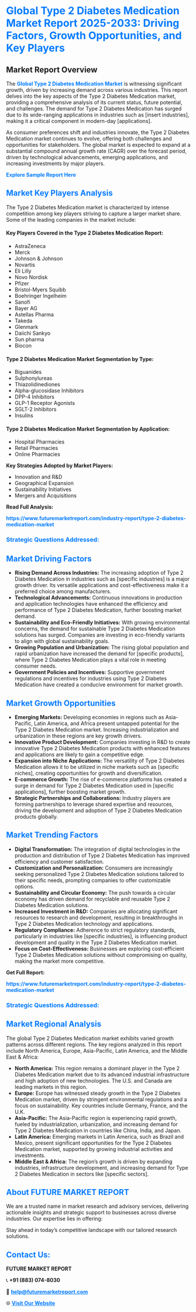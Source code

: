 <h1 style="color: #007BFF;">Global Type 2 Diabetes Medication Market Report 2025-2033: Driving Factors, Growth Opportunities, and Key Players</h1>

<section id="overview">
<h2>Market Report Overview</h2>
<p>The <a href="https://www.futuremarketreport.com/industry-report/type-2-diabetes-medication-market" style="color: #007BFF; text-decoration: none;"><strong>Global Type 2 Diabetes Medication Market</strong></a> is witnessing significant growth, driven by increasing demand across various industries. This report delves into the key aspects of the Type 2 Diabetes Medication market, providing a comprehensive analysis of its current status, future potential, and challenges. The demand for Type 2 Diabetes Medication has surged due to its wide-ranging applications in industries such as [insert industries], making it a critical component in modern-day [applications].</p>
<p>As consumer preferences shift and industries innovate, the Type 2 Diabetes Medication market continues to evolve, offering both challenges and opportunities for stakeholders. The global market is expected to expand at a substantial compound annual growth rate (CAGR) over the forecast period, driven by technological advancements, emerging applications, and increasing investments by major players.</p>
</section>

<section id="overview">
<p><a href="https://www.futuremarketreport.com/request-sample/reportId=79787" style="color: #007BFF; text-decoration: none;"><strong>Explore Sample Report Here</strong></a></p>
</section>

<section id="key-players">
<h2 style="color: #007BFF;">Market Key Players Analysis</h2>
<p>The Type 2 Diabetes Medication market is characterized by intense competition among key players striving to capture a larger market share. Some of the leading companies in the market include:</p>
<h4>Key Players Covered in the Type 2 Diabetes Medication Report:</h4>
<ul><li>AstraZeneca</li><li>Merck</li><li>Johnson &amp; Johnson</li><li>Novartis</li><li>Eli Lilly</li><li>Novo Nordisk</li><li>Pfizer</li><li>Bristol-Myers Squibb</li><li>Boehringer Ingelheim</li><li>Sanofi</li><li>Bayer AG</li><li>Astellas Pharma</li><li>Takeda</li><li>Glenmark</li><li>Daiichi Sankyo</li><li>Sun pharma</li><li>Biocon</li></ul>
<h4>Type 2 Diabetes Medication Market Segmentation by Type:</h4>
<ul><li>Biguanides</li><li>Sulphonylureas</li><li>Thiazolidinediones</li><li>Alpha-glucosidase Inhibitors</li><li>DPP-4 Inhibitors</li><li>GLP-1 Receptor Agonists</li><li>SGLT-2 Inhibitors</li><li>Insulins</li></ul>

<h4>Type 2 Diabetes Medication Market Segmentation by Application:</h4>
<ul><li>Hospital Pharmacies</li><li>Retail Pharmacies</li><li>Online Pharmacies</li></ul>
<p><strong>Key Strategies Adopted by Market Players:</strong></p>
<ul>
<li>Innovation and R&D</li>
<li>Geographical Expansion</li>
<li>Sustainability Initiatives</li>
<li>Mergers and Acquisitions</li>
</ul>
</section>

<section>
<p><strong>Read Full Analysis: </strong></p><a href="https://www.futuremarketreport.com/industry-report/type-2-diabetes-medication-market" style="color: #007BFF; text-decoration: none;"><strong>https://www.futuremarketreport.com/industry-report/type-2-diabetes-medication-market</strong></a>
<h3 style="color: #007BFF;">Strategic Questions Addressed:</h3>
</section>

<section id="driving-factors">
<h2 style="color: #007BFF;">Market Driving Factors</h2>
<ul>
<li><strong>Rising Demand Across Industries:</strong> The increasing adoption of Type 2 Diabetes Medication in industries such as [specific industries] is a major growth driver. Its versatile applications and cost-effectiveness make it a preferred choice among manufacturers.</li>
<li><strong>Technological Advancements:</strong> Continuous innovations in production and application technologies have enhanced the efficiency and performance of Type 2 Diabetes Medication, further boosting market demand.</li>
<li><strong>Sustainability and Eco-Friendly Initiatives:</strong> With growing environmental concerns, the demand for sustainable Type 2 Diabetes Medication solutions has surged. Companies are investing in eco-friendly variants to align with global sustainability goals.</li>
<li><strong>Growing Population and Urbanization:</strong> The rising global population and rapid urbanization have increased the demand for [specific products], where Type 2 Diabetes Medication plays a vital role in meeting consumer needs.</li>
<li><strong>Government Policies and Incentives:</strong> Supportive government regulations and incentives for industries using Type 2 Diabetes Medication have created a conducive environment for market growth.</li>
</ul>
</section>

<section id="growth-opportunities">
<h2 style="color: #007BFF;">Market Growth Opportunities</h2>
<ul>
<li><strong>Emerging Markets:</strong> Developing economies in regions such as Asia-Pacific, Latin America, and Africa present untapped potential for the Type 2 Diabetes Medication market. Increasing industrialization and urbanization in these regions are key growth drivers.</li>
<li><strong>Innovative Product Development:</strong> Companies investing in R&D to create innovative Type 2 Diabetes Medication products with enhanced features and applications are likely to gain a competitive edge.</li>
<li><strong>Expansion into Niche Applications:</strong> The versatility of Type 2 Diabetes Medication allows it to be utilized in niche markets such as [specific niches], creating opportunities for growth and diversification.</li>
<li><strong>E-commerce Growth:</strong> The rise of e-commerce platforms has created a surge in demand for Type 2 Diabetes Medication used in [specific applications], further boosting market growth.</li>
<li><strong>Strategic Partnerships and Collaborations:</strong> Industry players are forming partnerships to leverage shared expertise and resources, driving the development and adoption of Type 2 Diabetes Medication products globally.</li>
</ul>
</section>

<section id="trending-factors">
<h2 style="color: #007BFF;">Market Trending Factors</h2>
<ul>
<li><strong>Digital Transformation:</strong> The integration of digital technologies in the production and distribution of Type 2 Diabetes Medication has improved efficiency and customer satisfaction.</li>
<li><strong>Customization and Personalization:</strong> Consumers are increasingly seeking personalized Type 2 Diabetes Medication solutions tailored to their specific needs, prompting companies to offer customizable options.</li>
<li><strong>Sustainability and Circular Economy:</strong> The push towards a circular economy has driven demand for recyclable and reusable Type 2 Diabetes Medication solutions.</li>
<li><strong>Increased Investment in R&D:</strong> Companies are allocating significant resources to research and development, resulting in breakthroughs in Type 2 Diabetes Medication technology and applications.</li>
<li><strong>Regulatory Compliance:</strong> Adherence to strict regulatory standards, particularly in industries like [specific industries], is influencing product development and quality in the Type 2 Diabetes Medication market.</li>
<li><strong>Focus on Cost-Effectiveness:</strong> Businesses are exploring cost-efficient Type 2 Diabetes Medication solutions without compromising on quality, making the market more competitive.</li>
</ul>
</section>

<section>
<p><strong>Get Full Report: </strong></p><a href="https://www.futuremarketreport.com/industry-report/type-2-diabetes-medication-market" style="color: #007BFF; text-decoration: none;"><strong>https://www.futuremarketreport.com/industry-report/type-2-diabetes-medication-market</strong></a>
<h3 style="color: #007BFF;">Strategic Questions Addressed:</h3>
</section>


<section id="regional-analysis">
<h2 style="color: #007BFF;">Market Regional Analysis</h2>
<p>The global Type 2 Diabetes Medication market exhibits varied growth patterns across different regions. The key regions analyzed in this report include North America, Europe, Asia-Pacific, Latin America, and the Middle East & Africa:</p>
<ul>
<li><strong>North America:</strong> This region remains a dominant player in the Type 2 Diabetes Medication market due to its advanced industrial infrastructure and high adoption of new technologies. The U.S. and Canada are leading markets in this region.</li>
<li><strong>Europe:</strong> Europe has witnessed steady growth in the Type 2 Diabetes Medication market, driven by stringent environmental regulations and a focus on sustainability. Key countries include Germany, France, and the U.K.</li>
<li><strong>Asia-Pacific:</strong> The Asia-Pacific region is experiencing rapid growth, fueled by industrialization, urbanization, and increasing demand for Type 2 Diabetes Medication in countries like China, India, and Japan.</li>
<li><strong>Latin America:</strong> Emerging markets in Latin America, such as Brazil and Mexico, present significant opportunities for the Type 2 Diabetes Medication market, supported by growing industrial activities and investments.</li>
<li><strong>Middle East & Africa:</strong> The region’s growth is driven by expanding industries, infrastructure development, and increasing demand for Type 2 Diabetes Medication in sectors like [specific sectors].</li>
</ul>
</section>

<footer>
<h2 style="color: #007BFF;">About FUTURE MARKET REPORT</h2>
<p>We are a trusted name in market research and advisory services, delivering actionable insights and strategic support to businesses across diverse industries. Our expertise lies in offering:</p>

<p>Stay ahead in today’s competitive landscape with our tailored research solutions.</p>

<h2 style="color: #007BFF;">Contact Us:</h2>
<p><strong>FUTURE MARKET REPORT</strong></p>
<p>📞 <strong>+91 (883) 074-8030</strong></p>
<p>📧 <strong><a href="mailto:help@futuremarketreport.com" style="color: #007BFF;">help@futuremarketreport.com</a></strong></p>
<p>🌐 <strong><a href="https://www.futuremarketreport.com/" style="color: #007BFF;">Visit Our Website</a></strong></p>
</footer>